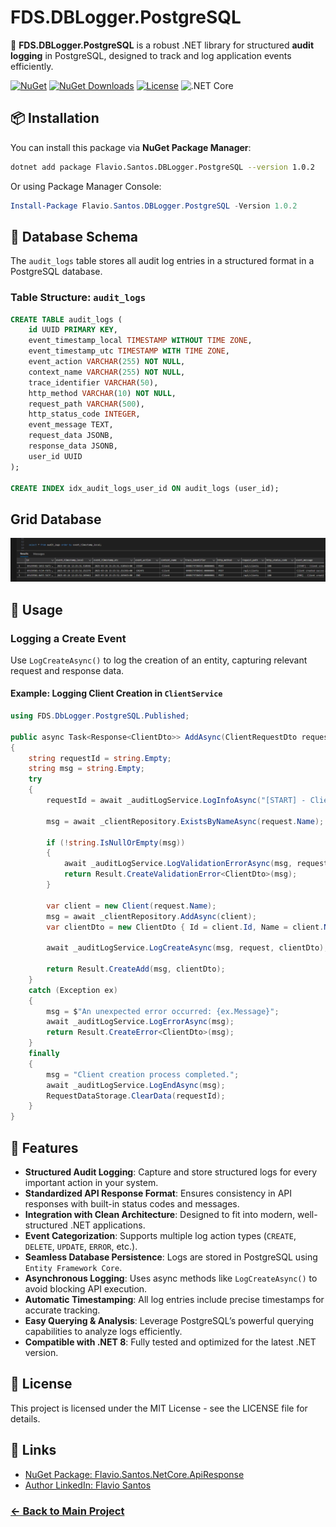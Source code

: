 # FDS.DBLogger.PostgreSQL

🚀 **FDS.DBLogger.PostgreSQL** is a robust .NET library for structured **audit logging** in PostgreSQL, designed to track and log application events efficiently.

[![NuGet](https://img.shields.io/nuget/v/Flavio.Santos.DbLogger.PostgreSQL.svg)](https://www.nuget.org/packages/Flavio.Santos.DbLogger.PostgreSQL/)
[![NuGet Downloads](https://img.shields.io/nuget/dt/Flavio.Santos.DbLogger.PostgreSQL.svg)](https://www.nuget.org/packages/Flavio.Santos.DbLogger.PostgreSQL/)
[![License](https://img.shields.io/badge/license-MIT-blue.svg)](LICENSE)
![.NET Core](https://img.shields.io/badge/.NET%20Core-8.0-blue?logo=dotnet)

## 📦 Installation

You can install this package via **NuGet Package Manager**:

```sh
dotnet add package Flavio.Santos.DBLogger.PostgreSQL --version 1.0.2
```

Or using Package Manager Console:

```powershell
Install-Package Flavio.Santos.DBLogger.PostgreSQL -Version 1.0.2
```

## 📂 Database Schema

The `audit_logs` table stores all audit log entries in a structured format in a PostgreSQL database.

### **Table Structure: `audit_logs`**

```sql
CREATE TABLE audit_logs (
    id UUID PRIMARY KEY,
    event_timestamp_local TIMESTAMP WITHOUT TIME ZONE,
    event_timestamp_utc TIMESTAMP WITH TIME ZONE,
    event_action VARCHAR(255) NOT NULL,
    context_name VARCHAR(255) NOT NULL,
    trace_identifier VARCHAR(50),
    http_method VARCHAR(10) NOT NULL, 
    request_path VARCHAR(500),
    http_status_code INTEGER,
    event_message TEXT,
    request_data JSONB, 
    response_data JSONB,
    user_id UUID
);

CREATE INDEX idx_audit_logs_user_id ON audit_logs (user_id);
```
## Grid Database

![Grid Database](https://raw.githubusercontent.com/flavio-santos-ti/FDS/main/FDS.DbLogger.PostgreSQL/Assets/grid-database.png)

## 🚀 Usage

### **Logging a Create Event**
Use `LogCreateAsync()` to log the creation of an entity, capturing relevant request and response data.

#### **Example: Logging Client Creation in `ClientService`**
```csharp
using FDS.DbLogger.PostgreSQL.Published;

public async Task<Response<ClientDto>> AddAsync(ClientRequestDto request)
{
    string requestId = string.Empty;
    string msg = string.Empty;
    try
    {
        requestId = await _auditLogService.LogInfoAsync("[START] - Client creation process started.", request);

        msg = await _clientRepository.ExistsByNameAsync(request.Name);

        if (!string.IsNullOrEmpty(msg))
        {
            await _auditLogService.LogValidationErrorAsync(msg, request);
            return Result.CreateValidationError<ClientDto>(msg);
        }

        var client = new Client(request.Name);
        msg = await _clientRepository.AddAsync(client);
        var clientDto = new ClientDto { Id = client.Id, Name = client.Name };

        await _auditLogService.LogCreateAsync(msg, request, clientDto);

        return Result.CreateAdd(msg, clientDto);
    }
    catch (Exception ex)
    {
        msg = $"An unexpected error occurred: {ex.Message}";
        await _auditLogService.LogErrorAsync(msg);
        return Result.CreateError<ClientDto>(msg);
    }
    finally
    {
        msg = "Client creation process completed.";
        await _auditLogService.LogEndAsync(msg);
        RequestDataStorage.ClearData(requestId);
    }
}
```

## 🎯 Features

- **Structured Audit Logging**: Capture and store structured logs for every important action in your system.
- **Standardized API Response Format**: Ensures consistency in API responses with built-in status codes and messages.
- **Integration with Clean Architecture**: Designed to fit into modern, well-structured .NET applications.
- **Event Categorization**: Supports multiple log action types (`CREATE`, `DELETE`, `UPDATE`, `ERROR`, etc.).
- **Seamless Database Persistence**: Logs are stored in PostgreSQL using `Entity Framework Core`.
- **Asynchronous Logging**: Uses async methods like `LogCreateAsync()` to avoid blocking API execution.
- **Automatic Timestamping**: All log entries include precise timestamps for accurate tracking.
- **Easy Querying & Analysis**: Leverage PostgreSQL’s powerful querying capabilities to analyze logs efficiently.
- **Compatible with .NET 8**: Fully tested and optimized for the latest .NET version.

## 📜 License

This project is licensed under the MIT License - see the LICENSE file for details.

## 🔗 Links

- [NuGet Package: Flavio.Santos.NetCore.ApiResponse](https://www.nuget.org/packages/Flavio.Santos.NetCore.ApiResponse/)  
- [Author LinkedIn: Flavio Santos](https://www.linkedin.com/in/flavio-santos-ti/)

### [← Back to Main Project](https://github.com/flavio-santos-ti/FDS)
